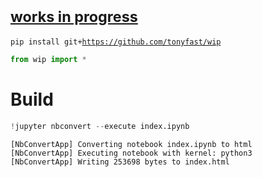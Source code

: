 
# [<small>works in progress</small>](https://tonyfast.github.io/wip)

<code>pip install git+<a href="https://github.com/tonyfast/wip">https://github.com/tonyfast/wip </a></code>


```python
from wip import *
```

# Build


```python
!jupyter nbconvert --execute index.ipynb
```

    [NbConvertApp] Converting notebook index.ipynb to html
    [NbConvertApp] Executing notebook with kernel: python3
    [NbConvertApp] Writing 253698 bytes to index.html

